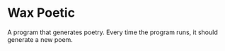 # Wax Poetic

A program that generates poetry. Every time
the program runs, it should generate a new poem.
